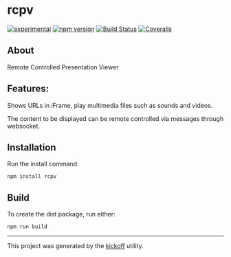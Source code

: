 rcpv
====

[![experimental](http://badges.github.io/stability-badges/dist/experimental.svg)](http://github.com/badges/stability-badges)
[![npm version][npm-badge]][npm-url]
[![Build Status][travis-badge]][travis-url]
[![Coveralls][BadgeCoveralls]][Coveralls]

## About

Remote Controlled Presentation Viewer

## Features:

Shows URLs in iFrame, play multimedia files such as sounds and videos.

The content to be displayed can be remote controlled via messages through websocket.

## Installation

Run the install command:

    npm install rcpv


## Build

To create the dist package, run either:

    npm run build


---

This project was generated by the
[kickoff](https://github.com/tombenke/kickoff) utility.

[npm-badge]: https://badge.fury.io/js/rcpv.svg
[npm-url]: https://badge.fury.io/js/
[travis-badge]: https://api.travis-ci.org/tombenke/rcpv.svg
[travis-url]: https://travis-ci.org/tombenke/rcpv
[Coveralls]: https://coveralls.io/github/tombenke/rcpv?branch=master
[BadgeCoveralls]: https://coveralls.io/repos/github/tombenke/rcpv/badge.svg?branch=master

